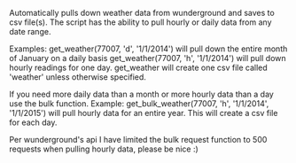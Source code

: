 Automatically pulls down weather data from wunderground and saves to csv file(s).
The script has the ability to pull hourly or daily data from any date range.

Examples: get_weather(77007, 'd', '1/1/2014') will pull down the entire month of January on a daily basis
get_weather(77007, 'h', '1/1/2014') will pull down hourly readings for one day.
get_weather will create one csv file called 'weather' unless otherwise specified.

If you need more daily data than a month or more hourly data than a day use the bulk function.
Example: get_bulk_weather(77007, 'h', '1/1/2014', '1/1/2015') will pull hourly data for an entire year.
This will create a csv file for each day.

Per wunderground's api I have limited the bulk request function to 500 requests when pulling hourly data, please be nice :)
